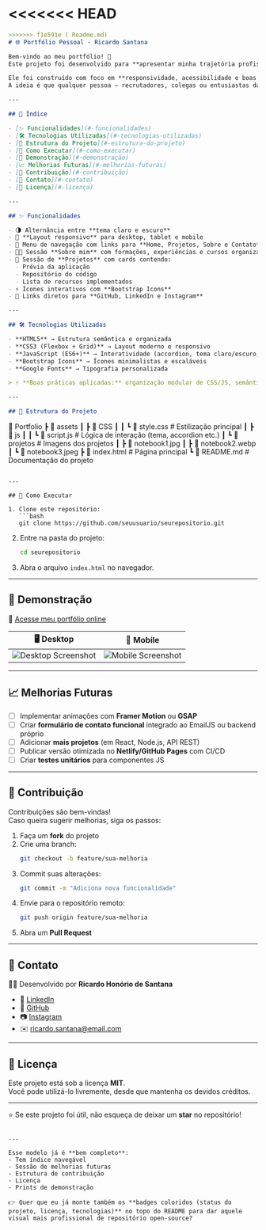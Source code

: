 <<<<<<< HEAD
=======


```markdown
>>>>>>> f1e591e ( Readme.md)
# 🌐 Portfólio Pessoal - Ricardo Santana

Bem-vindo ao meu portfólio! 🚀  
Este projeto foi desenvolvido para **apresentar minha trajetória profissional**, **habilidades técnicas** e **projetos práticos** como **Desenvolvedor Full Stack (em formação)**.  

Ele foi construído com foco em **responsividade, acessibilidade e boas práticas de desenvolvimento front-end**.  
A ideia é que qualquer pessoa — recrutadores, colegas ou entusiastas da área — possa navegar e conhecer melhor meu trabalho.

---

## 📌 Índice

- [✨ Funcionalidades](#-funcionalidades)
- [🛠️ Tecnologias Utilizadas](#️-tecnologias-utilizadas)
- [📂 Estrutura do Projeto](#-estrutura-do-projeto)
- [🚀 Como Executar](#-como-executar)
- [📸 Demonstração](#-demonstração)
- [📈 Melhorias Futuras](#-melhorias-futuras)
- [🤝 Contribuição](#-contribuição)
- [📧 Contato](#-contato)
- [📄 Licença](#-licença)

---

## ✨ Funcionalidades

- 🌗 Alternância entre **tema claro e escuro**  
- 📱 **Layout responsivo** para desktop, tablet e mobile  
- 📌 Menu de navegação com links para **Home, Projetos, Sobre e Contato**  
- 🧑‍💻 Sessão **Sobre mim** com formações, experiências e cursos organizados em **accordion interativo**  
- 💼 Sessão de **Projetos** com cards contendo:
  - Prévia da aplicação  
  - Repositório do código  
  - Lista de recursos implementados  
- ⚡ Ícones interativos com **Bootstrap Icons**  
- 🔗 Links diretos para **GitHub, LinkedIn e Instagram**

---

## 🛠️ Tecnologias Utilizadas

- **HTML5** → Estrutura semântica e organizada  
- **CSS3 (Flexbox + Grid)** → Layout moderno e responsivo  
- **JavaScript (ES6+)** → Interatividade (accordion, tema claro/escuro, navegação dinâmica)  
- **Bootstrap Icons** → Ícones minimalistas e escaláveis  
- **Google Fonts** → Tipografia personalizada  

> ⚡ **Boas práticas aplicadas:** organização modular de CSS/JS, semântica HTML, acessibilidade (uso de tags adequadas e textos alternativos nas imagens).

---

## 📂 Estrutura do Projeto

```
📁 Portfolio
 ┣ 📂 assets
 ┃ ┣ 📂 CSS
 ┃ ┃ ┗ 📜 style.css        # Estilização principal
 ┃ ┣ 📂 js
 ┃ ┃ ┗ 📜 script.js        # Lógica de interação (tema, accordion etc.)
 ┃ ┗ 📂 projetos           # Imagens dos projetos
 ┃    ┣ 📜 notebook1.jpg
 ┃    ┣ 📜 notebook2.webp
 ┃    ┗ 📜 notebook3.jpeg
 ┣ 📜 index.html            # Página principal
 ┗ 📜 README.md             # Documentação do projeto
```

---

## 🚀 Como Executar

1. Clone este repositório:
   ```bash
   git clone https://github.com/seuusuario/seurepositorio.git
   ```

2. Entre na pasta do projeto:
   ```bash
   cd seurepositorio
   ```

3. Abra o arquivo `index.html` no navegador.

---

## 📸 Demonstração

🔗 [Acesse meu portfólio online](https://seu-link-github-pages-ou-netlify)  

| 🖥️ Desktop | 📱 Mobile |
|------------|-----------|
| ![Desktop Screenshot](assets/projetos/notebook1.jpg) | ![Mobile Screenshot](assets/projetos/notbook3.jpeg) |

---

## 📈 Melhorias Futuras

- [ ] Implementar animações com **Framer Motion** ou **GSAP**  
- [ ] Criar **formulário de contato funcional** integrado ao EmailJS ou backend próprio  
- [ ] Adicionar **mais projetos** (em React, Node.js, API REST)  
- [ ] Publicar versão otimizada no **Netlify/GitHub Pages** com CI/CD  
- [ ] Criar **testes unitários** para componentes JS  

---

## 🤝 Contribuição

Contribuições são bem-vindas!  
Caso queira sugerir melhorias, siga os passos:

1. Faça um **fork** do projeto  
2. Crie uma branch:  
   ```bash
   git checkout -b feature/sua-melhoria
   ```
3. Commit suas alterações:  
   ```bash
   git commit -m "Adiciona nova funcionalidade"
   ```
4. Envie para o repositório remoto:  
   ```bash
   git push origin feature/sua-melhoria
   ```
5. Abra um **Pull Request**

---

## 📧 Contato

👨‍💻 Desenvolvido por **Ricardo Honório de Santana**  

- 💼 [LinkedIn](https://www.linkedin.com/in/ricardo-hon%C3%B3rio-de-santana-630a9493/)  
- 🐙 [GitHub](https://github.com/santanar2)  
- 📷 [Instagram](https://www.instagram.com/)  
- ✉️ ricardo.santana@email.com  

---

## 📄 Licença

Este projeto está sob a licença **MIT**.  
Você pode utilizá-lo livremente, desde que mantenha os devidos créditos.  

---
⭐ Se este projeto foi útil, não esqueça de deixar um **star** no repositório!
```

---

Esse modelo já é **bem completo**:  
- Tem índice navegável  
- Sessão de melhorias futuras  
- Estrutura de contribuição  
- Licença  
- Prints de demonstração  

👉 Quer que eu já monte também os **badges coloridos (status do projeto, licença, tecnologias)** no topo do README para dar aquele visual mais profissional de repositório open-source?
